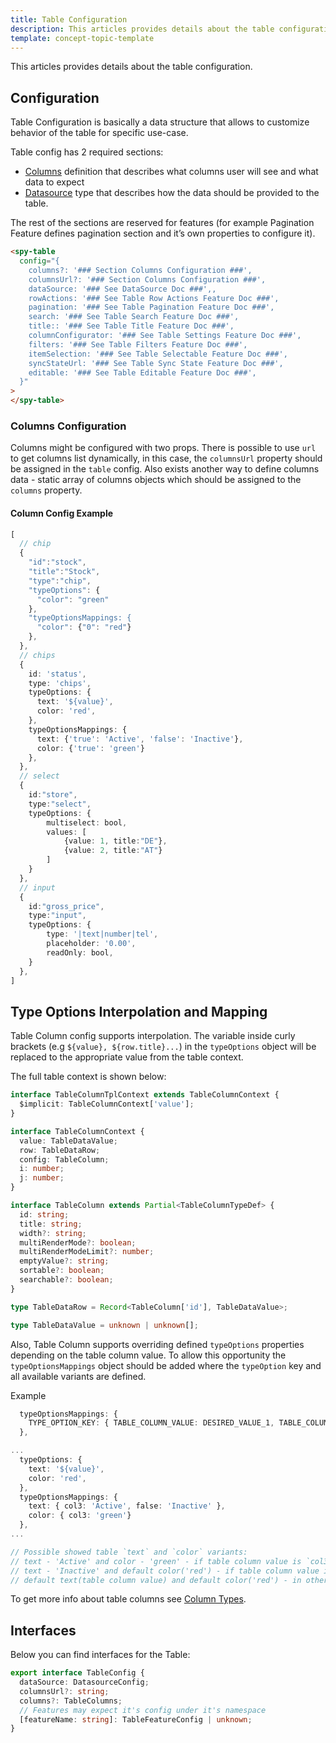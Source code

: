 ```yaml
---
title: Table Configuration
description: This articles provides details about the table configuration.
template: concept-topic-template
---
```


This articles provides details about the table configuration.

## Configuration

Table Configuration is basically a data structure that allows to customize behavior of the table for specific use-case.

Table config has 2 required sections:

- [Columns](#columns-configuration) definition that describes what columns user will see and what data to expect
- [Datasource](/docs/marketplace/dev/front-end/ui-components-library/datasources/l) type that describes how the data should be provided to the table.

The rest of the sections are reserved for features (for example Pagination Feature defines pagination section and it’s own properties to configure it).

```html
<spy-table
  config="{
    columns?: '### Section Columns Configuration ###',
    columnsUrl?: '### Section Columns Configuration ###',
    dataSource: '### See DataSource Doc ###',,
    rowActions: '### See Table Row Actions Feature Doc ###',
    pagination: '### See Table Pagination Feature Doc ###',
    search: '### See Table Search Feature Doc ###',
    title:: '### See Table Title Feature Doc ###',
    columnConfigurator: '### See Table Settings Feature Doc ###',
    filters: '### See Table Filters Feature Doc ###',
    itemSelection: '### See Table Selectable Feature Doc ###',
    syncStateUrl: '### See Table Sync State Feature Doc ###',
    editable: '### See Table Editable Feature Doc ###',
  }"
>
</spy-table>
```

### Columns Configuration

Columns might be configured with two props. There is possible to use `url` to get columns list dynamically, in this case, the `columnsUrl` property should be assigned in the `table` config.
Also exists another way to define columns data - static array of columns objects which should be assigned to the `columns` property.

#### Column Config Example

```ts
[
  // chip
  {
    "id":"stock",
    "title":"Stock",
    "type":"chip",
    "typeOptions": {
      "color": "green"
    },
    "typeOptionsMappings: {
      "color": {"0": "red"}
    },
  },
  // chips
  {
    id: 'status',
    type: 'chips',
    typeOptions: {
      text: '${value}',
      color: 'red',
    },
    typeOptionsMappings: {
      text: {'true': 'Active', 'false': 'Inactive'},
      color: {'true': 'green'}
    },
  },
  // select
  {
    id:"store",
    type:"select",
    typeOptions: {
        multiselect: bool,
        values: [
            {value: 1, title:"DE"},
            {value: 2, title:"AT"}
        ]
    }
  },
  // input
  {
    id:"gross_price",
    type:"input",
    typeOptions: {
        type: '|text|number|tel',
        placeholder: '0.00',
        readOnly: bool,
    }
  },
]
```

## Type Options Interpolation and Mapping

Table Column config supports interpolation. The variable inside curly brackets (e.g `${value}, ${row.title}...`) in the `typeOptions` object will be replaced to the appropriate value from the table context.

The full table context is shown below:

```ts
interface TableColumnTplContext extends TableColumnContext {
  $implicit: TableColumnContext['value'];
}

interface TableColumnContext {
  value: TableDataValue;
  row: TableDataRow;
  config: TableColumn;
  i: number;
  j: number;
}

interface TableColumn extends Partial<TableColumnTypeDef> {
  id: string;
  title: string;
  width?: string;
  multiRenderMode?: boolean;
  multiRenderModeLimit?: number;
  emptyValue?: string;
  sortable?: boolean;
  searchable?: boolean;
}

type TableDataRow = Record<TableColumn['id'], TableDataValue>;

type TableDataValue = unknown | unknown[];
```

Also, Table Column supports overriding defined `typeOptions` properties depending on the table column value. To allow this opportunity the `typeOptionsMappings` object should be added where the `typeOption` key and all available variants are defined.

Example

```ts
  typeOptionsMappings: {
    TYPE_OPTION_KEY: { TABLE_COLUMN_VALUE: DESIRED_VALUE_1, TABLE_COLUMN_VALUE: DESIRED_VALUE_2 },
  },
```

```ts
...
  typeOptions: {
    text: '${value}',
    color: 'red',
  },
  typeOptionsMappings: {
    text: { col3: 'Active', false: 'Inactive' },
    color: { col3: 'green'}
  },
...

// Possible showed table `text` and `color` variants:
// text - 'Active' and color - 'green' - if table column value is `col3`
// text - 'Inactive' and default color('red') - if table column value is `false`
// default text(table column value) and default color('red') - in other cases
```

To get more info about table columns see [Column Types](/docs/marketplace/dev/front-end/table-design/table-column-types/).

## Interfaces

Below you can find interfaces for the Table:

```ts
export interface TableConfig {
  dataSource: DatasourceConfig;
  columnsUrl?: string;
  columns?: TableColumns;
  // Features may expect it's config under it's namespace
  [featureName: string]: TableFeatureConfig | unknown;
}
```
